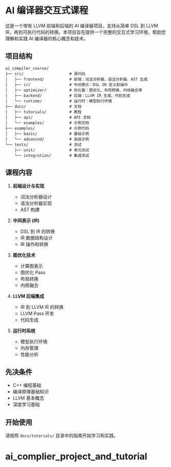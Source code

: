 # AI 编译器交互式课程

这是一个带有 LLVM 前端和后端的 AI 编译器项目，支持从简单 DSL 到 LLVM IR，再到可执行代码的转换。本项目旨在提供一个完整的交互式学习环境，帮助您理解和实践 AI 编译器的核心概念和技术。

## 项目结构

```
ai_compiler_course/
├── src/                    # 源代码
│   ├── frontend/           # 前端：词法分析器、语法分析器、AST 生成
│   ├── ir/                 # 中间表示：DSL IR 定义和操作
│   ├── optimizer/          # 优化器：图优化、布局转换、内核融合等
│   ├── backend/            # 后端：LLVM IR 生成、代码生成
│   └── runtime/            # 运行时：模型执行环境
├── docs/                   # 文档
│   ├── tutorials/          # 教程
│   ├── api/                # API 文档
│   └── examples/           # 示例文档
├── examples/               # 示例代码
│   ├── basic/              # 基础示例
│   └── advanced/           # 高级示例
└── tests/                  # 测试
    ├── unit/               # 单元测试
    └── integration/        # 集成测试
```

## 课程内容

1. **前端设计与实现**
   - 词法分析器设计
   - 语法分析器实现
   - AST 构建

2. **中间表示 (IR)**
   - DSL 到 IR 的转换
   - IR 数据结构设计
   - IR 操作和转换

3. **图优化技术**
   - 计算图表示
   - 图优化 Pass
   - 布局转换
   - 内核融合

4. **LLVM 后端集成**
   - IR 到 LLVM IR 的转换
   - LLVM Pass 开发
   - 代码生成

5. **运行时系统**
   - 模型执行环境
   - 内存管理
   - 性能分析

## 先决条件

- C++ 编程基础
- 编译原理基础知识
- LLVM 基本概念
- 深度学习基础

## 开始使用

请按照 `docs/tutorials/` 目录中的指南开始学习和实践。
# ai_complier_project_and_tutorial
